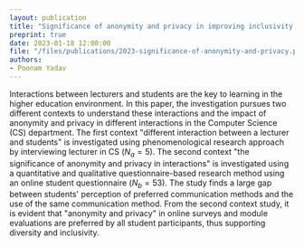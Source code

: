 ```yaml
---
layout: publication
title: "Significance of anonymity and privacy in improving inclusivity and diversity in Higher Education Learning Environments"
preprint: true
date: 2023-01-18 12:00:00
file: "/files/publications/2023-significance-of-anonymity-and-privacy.pdf"
authors:
- Poonam Yadav
---
```


Interactions between lecturers and students are the key to learning in the higher education environment. In this paper, the investigation pursues two different contexts to understand these interactions and the impact of anonymity and privacy in different interactions in the Computer Science (CS) department. The first context "different interaction between a lecturer and students" is investigated using phenomenological research approach by interviewing lecturer in CS ($N_a = 5$). The second context "the significance of anonymity and privacy in interactions" is investigated using a quantitative and qualitative questionnaire-based research method using an online student questionnaire ($N_b = 53$). The study finds a large gap between students' perception of preferred communication methods and the use of the same communication method. From the second context study, it is evident that "anonymity and privacy" in online surveys and module evaluations are preferred by all student participants, thus supporting diversity and inclusivity.